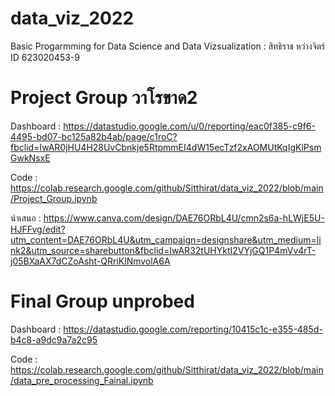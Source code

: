 # data_viz_2022
Basic Progarmming for Data Science and Data Vizsualization : สิทธิราช หว่างจิตร์ ID 623020453-9 


# Project Group วาโรขาด2
Dashboard : https://datastudio.google.com/u/0/reporting/eac0f385-c9f6-4495-bd07-bc125a82b4ab/page/c1roC?fbclid=IwAR0jHU4H28UvCbnkje5RtpmmEI4dW15ecTzf2xAOMUtKqIgKlPsmGwkNsxE

Code : https://colab.research.google.com/github/Sitthirat/data_viz_2022/blob/main/Project_Group.ipynb

นำเสนอ : https://www.canva.com/design/DAE76ORbL4U/cmn2s6a-hLWjE5U-HJFFvg/edit?utm_content=DAE76ORbL4U&utm_campaign=designshare&utm_medium=link2&utm_source=sharebutton&fbclid=IwAR32tUHYktI2VYjGQ1P4mVv4rT-j05BXaAX7dCZoAsht-QRriKlNmvolA6A


# Final Group unprobed
Dashboard : https://datastudio.google.com/reporting/10415c1c-e355-485d-b4c8-a9dc9a7a2c95

Code : https://colab.research.google.com/github/Sitthirat/data_viz_2022/blob/main/data_pre_processing_Fainal.ipynb
